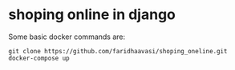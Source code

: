 # shoping online in django
Some basic docker commands are:
```
git clone https://github.com/faridhaavasi/shoping_oneline.git
docker-compose up
```
